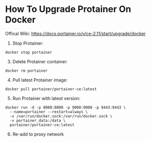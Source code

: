 # How To Upgrade Protainer On Docker
Offical Wiki: https://docs.portainer.io/v/ce-2.11/start/upgrade/docker

1. Stop Protainer:
```
docker stop portainer
```
3. Delete Protainer container:
```
docker rm portainer
```
4. Pull latest Protainer image:
```
docker pull portainer/portainer-ce:latest
```
5. Run Protainer with latest version:
```
docker run -d -p 8000:8000 -p 9000:9000 -p 9443:9443 \
  --name=portainer --restart=always \
  -v /var/run/docker.sock:/var/run/docker.sock \
  -v portainer_data:/data \
  portainer/portainer-ce:latest
```
6. Re-add to proxy network
